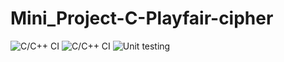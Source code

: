 # Mini_Project-C-Playfair-cipher

 
![C/C++ CI](https://github.com/Stepin-104917/Mini_Project-in-C-Playfair-cipher/workflows/C/C++%20CI/badge.svg)
![C/C++ CI](https://github.com/Stepin-104917/Mini_Project-in-C-Playfair-cipher/workflows/C/C++%20CI/badge.svg)
![Unit testing](https://github.com/Stepin-104917/Mini_Project-in-C-Playfair-cipher/workflows/Unit%20testing/badge.svg)
